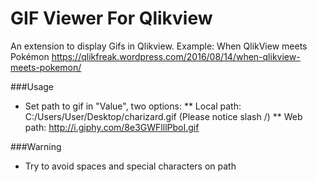 # GIF Viewer For Qlikview

An extension to display Gifs in Qlikview.
Example: When QlikView meets Pokémon https://qlikfreak.wordpress.com/2016/08/14/when-qlikview-meets-pokemon/

###Usage
* Set path to gif in "Value", two options:
** Local path: C:/Users/User/Desktop/charizard.gif (Please notice slash /)
** Web path: http://i.giphy.com/8e3GWFlllPboI.gif

###Warning
* Try to avoid spaces and special characters on path 
